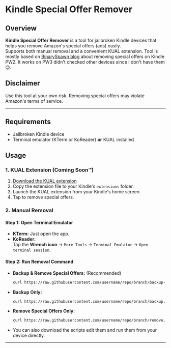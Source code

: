 # Kindle Special Offer Remover
## Overview

**Kindle Special Offer Remover** is a tool for jailbroken Kindle devices that helps you remove Amazon's special offers (ads) easily.  
Supports both manual removal and a convenient KUAL extension.
Tool is mostly based on [BinarySpawn blog](https://www.binaryspawn.com/4/) about removing special offers on Kindle PW2. It works on PW3 didn't checked other devices since I don't have them 😊.

## Disclaimer
Use this tool at your own risk. Removing special offers may violate Amazon's terms of service.

---
## Requirements
- Jailbroken Kindle device
- Terminal emulator (KTerm or KoReader) **or** KUAL installed

## Usage
### 1. KUAL Extension (Coming Soon™)
1. [Download the KUAL extension](https://github.com/username/repo/releases)
2. Copy the extension file to your Kindle's `extensions` folder.
3. Launch the KUAL extension from your Kindle's home screen.
4. Tap to remove special offers.

### 2. Manual Removal
#### Step 1: Open Terminal Emulator
- **KTerm:** Just open the app.
- **KoReader:**  
  Tap the **Wrench icon** → `More Tools` → `Terminal Emulator` → `Open terminal session`.
#### Step 2: Run Removal Command
- **Backup & Remove Special Offers:** (Recommended)
  ```sh
  curl https://raw.githubusercontent.com/username/repo/branch/backup-n-remove.sh | sh
  ```
- **Backup Only:**
  ```sh
  curl https://raw.githubusercontent.com/username/repo/branch/backup.sh | sh
  ```
- **Remove Special Offers Only:**
  ```sh
  curl https://raw.githubusercontent.com/username/repo/branch/remove.sh | sh
  ```
- You can also download the scripts edit them and run them from your device directly.
---